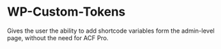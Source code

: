 # WP-Custom-Tokens
Gives the user the ability to add shortcode variables form the admin-level page, without the need for ACF Pro.
